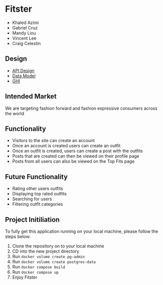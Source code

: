 # Fitster

- Khaled Azimi
- Gabriel Cruz
- Mandy Liou
- Vincent Lee
- Craig Celestin


## Design

- [API Design](docs/api-design.md)
- [Data Model](docs/data-model.md)
- [GHI](docs/ghi.md)



## Intended Market

We are targeting fashion forward and fashion expressive consumers across the world


## Functionality

- Visitors to the site can create an account
- Once an account is created users can create an outfit
- Once an outfit is created, users can create a post with the outfits
- Posts that are created can then be viewed on their profile page
- Posts from all users can also be viewed on the Top Fits page


## Future Functionality

- Rating other users outfits
- Displaying top rated outfits
- Searching for users
- Filtering outfit categories


## Project Initiliation
To fully get this application running on your local machine, please follow the steps below:
1. Clone the repository on to your local machine
2. CD into the new project directory
3. Run `docker volume create pg-admin`
4. Run `docker volume create postgres-data`
5. Run `docker compose build`
6. Run `docker compose up`
7. Enjoy Fitster
